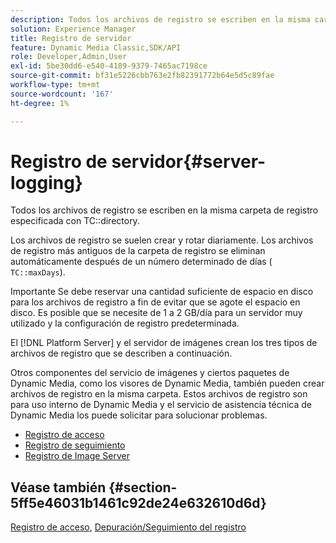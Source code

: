 ```yaml
---
description: Todos los archivos de registro se escriben en la misma carpeta de registro especificada con el directorio TC.
solution: Experience Manager
title: Registro de servidor
feature: Dynamic Media Classic,SDK/API
role: Developer,Admin,User
exl-id: 5be30dd6-e540-4189-9379-7465ac7198ce
source-git-commit: bf31e5226cbb763e2fb82391772b64e5d5c89fae
workflow-type: tm+mt
source-wordcount: '167'
ht-degree: 1%

---
```


# Registro de servidor{#server-logging}

Todos los archivos de registro se escriben en la misma carpeta de registro especificada con TC::directory.

Los archivos de registro se suelen crear y rotar diariamente. Los archivos de registro más antiguos de la carpeta de registro se eliminan automáticamente después de un número determinado de días ( `TC::maxDays`).

Importante Se debe reservar una cantidad suficiente de espacio en disco para los archivos de registro a fin de evitar que se agote el espacio en disco. Es posible que se necesite de 1 a 2 GB/día para un servidor muy utilizado y la configuración de registro predeterminada.

El [!DNL Platform Server] y el servidor de imágenes crean los tres tipos de archivos de registro que se describen a continuación.

Otros componentes del servicio de imágenes y ciertos paquetes de Dynamic Media, como los visores de Dynamic Media, también pueden crear archivos de registro en la misma carpeta. Estos archivos de registro son para uso interno de Dynamic Media y el servicio de asistencia técnica de Dynamic Media los puede solicitar para solucionar problemas.

* [Registro de acceso](c-access-log.md)
* [Registro de seguimiento](c-trace-log.md)
* [Registro de Image Server](c-image-server-log.md)

## Véase también {#section-5ff5e46031b1461c92de24e632610d6d}

[Registro de acceso](../../../../is-api/image-serving-api-ref/c-configuration-and-administration/c-server-settings/r-access-logging.md#reference-5d175921c12a48a6be7f722517615d0f), [Depuración/Seguimiento del registro](../../../../is-api/image-serving-api-ref/c-configuration-and-administration/c-server-settings/r-debug-trace-logging.md#reference-4b372f81001849f5b495457da7af8e82)
